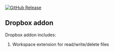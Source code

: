 [![GitHub Release][releases-shield]][releases]

## Dropbox addon

Dropbox addon includes:

1. Workspace extension for read/write/delete files

[releases-shield]: https://img.shields.io/github/v/release/homiodev/addon-gdrive.svg
[releases]: https://github.com/homiodev/addon-gdrive/releases
